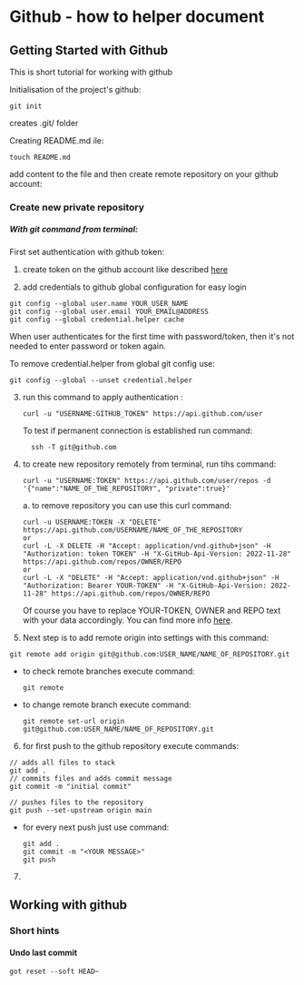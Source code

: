 # Github - how to helper document

## Getting Started with Github

This is short tutorial for working with github


Initialisation of the project's github:

```terminal
git init
```

creates .git/ folder

Creating README.md ile:

```terminal
touch README.md
```

add content to the file and then create remote repository on your github account:

### Create new private repository

##### With git command from terminal:

First set authentication with github token:
1. create token on the github account like described [here](https://docs.github.com/en/authentication/keeping-your-account-and-data-secure/managing-your-personal-access-tokens)

2. add credentials to github global configuration for easy login

```terminal
git config --global user.name YOUR_USER_NAME
git config --global user.email YOUR_EMAIL@ADDRESS
git config --global credential.helper cache
```

When user authenticates for the first time with password/token, then it's not needed to enter password or token again.

To remove credential.helper from global git config use:

```terminal
git config --global --unset credential.helper
```

3. run this command to apply authentication :
   
     ```terminal
     curl -u "USERNAME:GITHUB_TOKEN" https://api.github.com/user
     ```

    To test if permanent connection is established run command:

    ```terminal
      ssh -T git@github.com
    ```

4. to create new repository remotely from terminal, run tihs command:
   
    ```terminal
    curl -u "USERNAME:TOKEN" https://api.github.com/user/repos -d '{"name":"NAME_OF_THE_REPOSITORY", "private":true}'
    ```

   a. to remove repository you can use this curl command:

    ```terminal
    curl -u USERNAME:TOKEN -X "DELETE" https://api.github.com/USERNAME/NAME_OF_THE_REPOSITORY
    or
    curl -L -X DELETE -H "Accept: application/vnd.github+json" -H "Authorization: token TOKEN" -H "X-GitHub-Api-Version: 2022-11-28" https://api.github.com/repos/OWNER/REPO
    or
    curl -L -X "DELETE" -H "Accept: application/vnd.github+json" -H "Authorization: Bearer YOUR-TOKEN" -H "X-GitHub-Api-Version: 2022-11-28" https://api.github.com/repos/OWNER/REPO
    ```

      Of course you have to replace YOUR-TOKEN, OWNER and REPO text with your data accordingly. You can find more info [here](https://docs.github.com/en/enterprise-server@3.10/rest/repos/repos?apiVersion=2022-11-28#delete-a-repository).
   
5. Next step is to add remote origin into settings with this command:
   
```terminal
git remote add origin git@github.com:USER_NAME/NAME_OF_REPOSITORY.git
```

* to check remote branches execute command: 
  ```terminal
  git remote
  ```
* to change remote branch execute command:
  ```terminal
  git remote set-url origin git@github.com:USER_NAME/NAME_OF_REPOSITORY.git
  ```


6. for first push to the github repository execute commands:
```terminal
// adds all files to stack 
git add .
// commits files and adds commit message
git commit -m "initial commit"

// pushes files to the repository
git push --set-upstream origin main
```

* for every next push just use command:
  ```terminal
  git add .
  git commit -m "<YOUR MESSAGE>"
  git push
  ```

7. 


## Working with github

### Short hints

#### Undo last commit

```terminal
got reset --soft HEAD~
``` 

